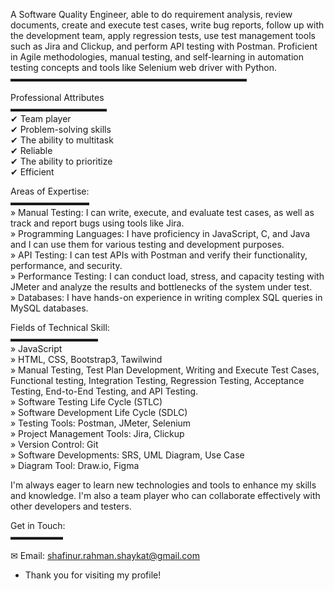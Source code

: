 A Software Quality Engineer, able to do requirement analysis, review documents, create and execute test cases, write bug reports, follow up with the development team, apply regression tests, use test management tools such as Jira and Clickup, and perform API testing with Postman. Proficient in Agile methodologies, manual testing, and self-learning in automation testing concepts and tools like Selenium web driver with Python.<br />
▬▬▬▬▬▬▬▬▬▬▬▬▬▬▬▬▬▬▬▬▬▬▬▬▬▬▬ <br />

Professional Attributes<br />
▬▬▬▬▬▬▬▬▬▬▬<br />
✔ Team player <br />
✔ Problem-solving skills <br />
✔ The ability to multitask <br />
✔ Reliable <br />
✔ The ability to prioritize <br />
✔ Efficient <br />

Areas of Expertise:<br />
▬▬▬▬▬▬▬▬▬ <br />
» Manual Testing: I can write, execute, and evaluate test cases, as well as track and report bugs using tools like Jira.<br />
» Programming Languages: I have proficiency in JavaScript, C, and Java and I can use them for various testing and development purposes.<br />
» API Testing: I can test APIs with Postman and verify their functionality, performance, and security.<br />
» Performance Testing: I can conduct load, stress, and capacity testing with JMeter and analyze the results and bottlenecks of the system under test.<br />
» Databases: I have hands-on experience in writing complex SQL queries in MySQL databases. <br />

Fields​ ​of​ ​Technical​ ​Skill:<br />
▬▬▬▬▬▬▬▬▬▬<br />
» JavaScript<br />
» HTML, CSS, Bootstrap3, Tawilwind<br />
» Manual Testing, Test Plan Development, Writing and Execute Test Cases, Functional testing, Integration Testing, Regression Testing, Acceptance Testing, End-to-End Testing, and API Testing.<br />
» Software Testing Life Cycle (STLC) <br />
» Software Development Life Cycle (SDLC)<br />
» Testing Tools: Postman, JMeter, Selenium <br />
» Project Management Tools: Jira, Clickup<br />
» Version Control: Git<br />
» Software Developments: SRS, UML Diagram, Use Case<br />
» Diagram Tool: Draw.io, Figma <br />

I'm always eager to learn new technologies and tools to enhance my skills and knowledge. I'm also a team player who can collaborate effectively with other developers and testers. <br />


Get in Touch:<br />
▬▬▬▬▬▬<br />

✉ Email: shafinur.rahman.shaykat@gmail.com<br />

- Thank you for visiting my profile!<br />
